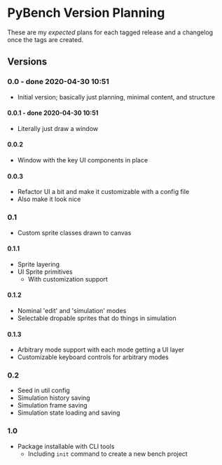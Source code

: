 PyBench Version Planning
========================

These are my _expected_ plans for each tagged release and a changelog once the
tags are created.

Versions
--------

### 0.0 - done 2020-04-30 10:51

  + Initial version; basically just planning, minimal content, and structure

#### 0.0.1 - done 2020-04-30 10:51

  + Literally just draw a window

#### 0.0.2

  + Window with the key UI components in place

#### 0.0.3

  + Refactor UI a bit and make it customizable with a config file
  + Also make it look nice

### 0.1

  + Custom sprite classes drawn to canvas

#### 0.1.1

  + Sprite layering
  + UI Sprite primitives
    + With customization support

#### 0.1.2

  + Nominal 'edit' and 'simulation' modes
  + Selectable dropable sprites that do things in simulation

#### 0.1.3

  + Arbitrary mode support with each mode getting a UI layer
  + Customizable keyboard controls for arbitrary modes

### 0.2

  + Seed in util config
  + Simulation history saving
  + Simulation frame saving
  + Simulation state loading and saving

### 1.0

  + Package installable with CLI tools
    + Including `init` command to create a new bench project
